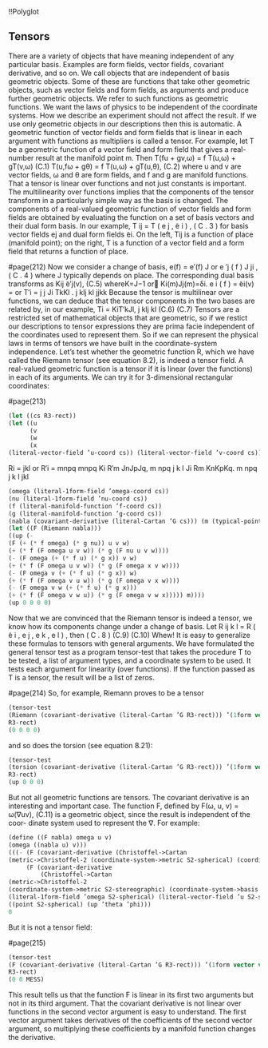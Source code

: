 !!Polyglot
## Tensors
There are a variety of objects that have meaning independent of any particular basis. Examples are form fields, vector fields, covariant derivative, and so on. We call objects that are independent of basis geometric objects. Some of these are functions that take other geometric objects, such as vector fields and form fields, as arguments and produce further geometric objects. We refer to such functions as geometric functions. We want the laws of physics to be independent of the coordinate systems. How we describe an experiment should not affect the result. If we use only geometric objects in our descriptions then this is automatic.
A geometric function of vector fields and form fields that is linear in each argument with functions as multipliers is called a tensor. For example, let T be a geometric function of a vector field and form field that gives a real-number result at the manifold point m. Then
T(fu + gv,ω) = f T(u,ω) + gT(v,ω) (C.1) T(u,fω + gθ) = f T(u,ω) + gT(u,θ), (C.2)
where u and v are vector fields, ω and θ are form fields, and f and g are manifold functions. That a tensor is linear over functions and not just constants is important.
The multilinearity over functions implies that the components of the tensor transform in a particularly simple way as the basis is changed. The components of a real-valued geometric function of vector fields and form fields are obtained by evaluating the function on a set of basis vectors and their dual form basis. In our example,
T ij = T ( e j ,  ̃e i ) , ( C . 3 )
for basis vector fields ej and dual form fields  ̃ei. On the left, Tij is a function of place (manifold point); on the right, T is a function of a vector field and a form field that returns a function of place.

#page(212)
 Now we consider a change of basis, e(f) = e′(f) J or
e ′j ( f ) J ji , ( C . 4 )
where J typically depends on place. The corresponding dual basis transforms as
Kij  ̃e′j(v), (C.5) whereK=J−1 or Ki(m)Jj(m)=δi.
e i ( f ) =
 ̃ei(v) =
or T′i =
j
j
Ji TkKl . j klj
kl
jjkk
Because the tensor is multilinear over functions, we can deduce that the tensor components in the two bases are related by, in our example,
Ti = KiT′kJl, j klj
kl
(C.6)
(C.7)
Tensors are a restricted set of mathematical objects that are geometric, so if we restict our descriptions to tensor expressions they are prima facie independent of the coordinates used to represent them. So if we can represent the physical laws in terms of tensors we have built in the coordinate-system independence.
Let’s test whether the geometric function R, which we have called the Riemann tensor (see equation 8.2), is indeed a tensor field. A real-valued geometric function is a tensor if it is linear (over the functions) in each of its arguments. We can try it for 3-dimensional rectangular coordinates:

#page(213)
```Scheme
(let ((cs R3-rect))
(let ((u
      (v
      (w
      (x
(literal-vector-field ’u-coord cs)) (literal-vector-field ’v-coord cs)) (literal-vector-field ’w-coord cs)) (literal-vector-field ’x-coord cs))
```
Ri = jkl
or
R′i =
mnpq
mnpq
Ki R′m JnJpJq, m npq j k l
Ji Rm KnKpKq. m npq j k l
jkl
```Scheme
(omega (literal-1form-field ’omega-coord cs))
(nu (literal-1form-field ’nu-coord cs))
(f (literal-manifold-function ’f-coord cs))
(g (literal-manifold-function ’g-coord cs))
(nabla (covariant-derivative (literal-Cartan ’G cs))) (m (typical-point cs)))
(let ((F (Riemann nabla)))
((up (-
(F (+ (* f omega) (* g nu)) u v w)
(+ (* f (F omega u v w)) (* g (F nu u v w))))
(- (F omega (+ (* f u) (* g x)) v w)
(+ (* f (F omega u v w)) (* g (F omega x v w))))
(- (F omega v (+ (* f u) (* g x)) w)
(+ (* f (F omega v u w)) (* g (F omega v x w))))
(- (F omega v w (+ (* f u) (* g x)))
(+ (* f (F omega v w u)) (* g (F omega v w x))))) m))))
(up 0 0 0 0)
```
Now that we are convinced that the Riemann tensor is indeed a tensor, we know how its components change under a change of basis. Let
R ij k l = R (  ̃e i , e j , e k , e l ) , then
( C . 8 )
(C.9)
(C.10)
Whew!
It is easy to generalize these formulas to tensors with general
arguments. We have formulated the general tensor test as a program tensor-test that takes the procedure T to be tested, a list of argument types, and a coordinate system to be used. It tests each argument for linearity (over functions). If the function passed as T is a tensor, the result will be a list of zeros.

#page(214)
 So, for example, Riemann proves to be a tensor
```Scheme
(tensor-test
(Riemann (covariant-derivative (literal-Cartan ’G R3-rect))) ’(1form vector vector vector)
R3-rect)
(0 0 0 0)
```
and so does the torsion (see equation 8.21):
```Scheme
(tensor-test
(torsion (covariant-derivative (literal-Cartan ’G R3-rect))) ’(1form vector vector)
R3-rect)
(up 0 0 0)
```
But not all geometric functions are tensors. The covariant derivative is an interesting and important case. The function F, defined by
F(ω, u, v) = ω(∇uv), (C.11) is a geometric object, since the result is independent of the coor-
dinate system used to represent the ∇. For example: 
```Scheme
(define ((F nabla) omega u v)
(omega ((nabla u) v)))
(((- (F (covariant-derivative (Christoffel->Cartan
(metric->Christoffel-2 (coordinate-system->metric S2-spherical) (coordinate-system->basis S2-spherical)))))
     (F (covariant-derivative
         (Christoffel->Cartan
(metric->Christoffel-2
(coordinate-system->metric S2-stereographic) (coordinate-system->basis S2-stereographic))))))
(literal-1form-field ’omega S2-spherical) (literal-vector-field ’u S2-spherical) (literal-vector-field ’v S2-spherical))
((point S2-spherical) (up ’theta ’phi)))
0
```
But it is not a tensor field:

#page(215)
```Scheme
(tensor-test
(F (covariant-derivative (literal-Cartan ’G R3-rect))) ’(1form vector vector)
R3-rect)
(0 0 MESS)
```
This result tells us that the function F is linear in its first two arguments but not in its third argument.
That the covariant derivative is not linear over functions in the second vector argument is easy to understand. The first vector argument takes derivatives of the coefficients of the second vector argument, so multiplying these coefficients by a manifold function changes the derivative.
